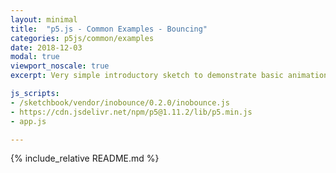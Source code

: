 ```yaml
---
layout: minimal
title:  "p5.js - Common Examples - Bouncing"
categories: p5js/common/examples
date: 2018-12-03
modal: true
viewport_noscale: true
excerpt: Very simple introductory sketch to demonstrate basic animation of a ball bouncing around the canvas.

js_scripts:
- /sketchbook/vendor/inobounce/0.2.0/inobounce.js
- https://cdn.jsdelivr.net/npm/p5@1.11.2/lib/p5.min.js
- app.js

---
```


{% include_relative README.md %}

